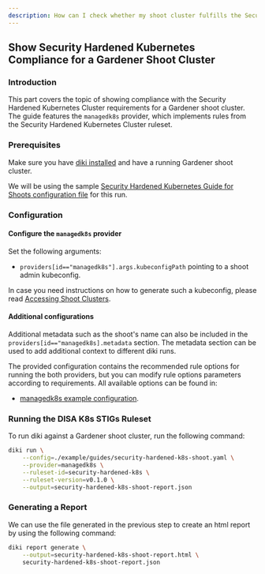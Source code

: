 ```yaml
---
description: How can I check whether my shoot cluster fulfills the Security Hardened Kubernetes Cluster requirements?
---
```


## Show Security Hardened Kubernetes Compliance for a Gardener Shoot Cluster

### Introduction

This part covers the topic of showing compliance with the Security Hardened Kubernetes Cluster requirements for a Gardener shoot cluster. The guide features the `managedk8s` provider, which implements rules from the Security Hardened Kubernetes Cluster ruleset.

### Prerequisites

Make sure you have [diki installed](../../README.md#Installation) and have a running Gardener shoot cluster.

We will be using the sample [Security Hardened Kubernetes Guide for Shoots configuration file](../../example/guides/security-hardened-k8s-shoot.yaml) for this run.

### Configuration

#### Configure the `managedk8s` provider

Set the following arguments:
- `providers[id=="managedk8s"].args.kubeconfigPath` pointing to a shoot admin kubeconfig.

In case you need instructions on how to generate such a kubeconfig, please read [Accessing Shoot Clusters](https://github.com/gardener/gardener/blob/master/docs/usage/shoot/shoot_access.md).

#### Additional configurations

Additional metadata such as the shoot's name can also be included in the `providers[id=="managedk8s].metadata` section. The metadata section can be used to add additional context to different diki runs.

The provided configuration contains the recommended rule options for running the both providers, but you can modify rule options parameters according to requirements. All available options can be found in:
- [managedk8s example configuration](../../example/config/managedk8s.yaml).

### Running the DISA K8s STIGs Ruleset

To run diki against a Gardener shoot cluster, run the following command:

```bash
diki run \
    --config=./example/guides/security-hardened-k8s-shoot.yaml \
    --provider=managedk8s \
    --ruleset-id=security-hardened-k8s \
    --ruleset-version=v0.1.0 \
    --output=security-hardened-k8s-shoot-report.json
```

### Generating a Report

We can use the file generated in the previous step to create an html report by using the following command:

```bash
diki report generate \
    --output=security-hardened-k8s-shoot-report.html \
    security-hardened-k8s-shoot-report.json
```